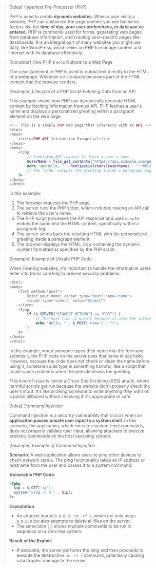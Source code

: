 > [!idea] Hypertext Pre-Processor (PHP)
>
> PHP is used to create **dynamic websites**. When a user visits a website, PHP can customize the page content you see based on factors like the **time of day, your user preferences, or data you've entered.** PHP is commonly used for forms, generating web pages from database information, and creating user-specific pages like dashboards. It is an integral part of many websites you might use daily, like WordPress, which relies on PHP to manage content and interact with its database effectively.

> [!consider] How PHP's `echo` Outputs to a Web Page
>
> The `echo` statement in PHP is used to output text directly to the HTML of a webpage. Whatever `echo` outputs becomes part of the HTML content that the browser renders.

> [!example] Lifecycle of a PHP Script Fetching Data from an API
>
> This example shows how PHP can dynamically generate HTML content by fetching information from an API. PHP fetches a user's name and displays a personalized greeting within a paragraph element on the web page.
>
> ```php
> <!-- This is a simple PHP web page that interacts with an API -->
> <html>
> <head>
>     <title>PHP API Interaction Example</title>
> </head>
> <body>
>     <?php
>         // Simulated API request to fetch a user's name
>         $userName = file_get_contents("https://api.example.com/getUserName?id=12345");
>         echo "<p>Hello, " . htmlspecialchars($userName) . "! Welcome back.</p>";
>         // The `echo` outputs the greeting inside a paragraph tag, directly affecting how it is displayed on the web page.
>     ?>
> </body>
> </html>
> ```
> In this example:
> 1. The browser requests the PHP page.
> 2. The server runs the PHP script, which includes making an API call to retrieve the user's name.
> 3. The PHP script processes the API response and uses `echo` to embed the name into the HTML content, specifically within a paragraph tag.
> 4. The server sends back the resulting HTML with the personalized greeting inside a paragraph element.
> 5. The browser displays the HTML, now containing the dynamic content formatted as specified by the PHP script.


> [!example] Example of Unsafe PHP Code
>
> When creating websites, it's important to handle the information users enter into forms carefully to prevent security problems. 
> ```php
> <html>
> <body>
>     <form method="post">
>         Enter your name: <input type="text" name="name">
>         <input type="submit" value="Submit">
>     </form>
>     <?php
>         if ($_SERVER["REQUEST_METHOD"] == "POST") {
>             // The next line is unsafe because it uses the information from the user directly.
>             echo "Hello, " . $_POST['name'] . "!";
>         }
>     ?>
> </body>
> </html>
> ```
> In this example, when someone types their name into the form and submits it, the PHP code on the server uses that name to say hello. However, because the code does not check or clean the name before using it, someone could type in something harmful, like a script that could cause problems when the website shows the greeting.
>
> This kind of issue is called a Cross-Site Scripting (XSS) attack, where harmful scripts get run because the website didn't properly check the user's input. It's like allowing someone to write anything they want on a public billboard without checking if it's appropriate or safe.


> [!idea] *Command Injection*
>
> Command Injection is a security vulnerability that occurs when an **application passes unsafe user input to a system shell**. In this scenario, the application, which executes system-level commands, does not properly validate user input, allowing attackers to execute arbitrary commands on the host operating system.

> [!example] *Example of Command Injection*
>
> **Scenario**: A web application allows users to ping other devices to check network status. The ping functionality takes an IP address or hostname from the user and passes it to a system command.
>
> **Vulnerable PHP Code**:
> ```php
> <?php
>   $ip = $_GET['ip'];
>   system("ping -c 4 " . $ip);
> ?>
> ```
> **Exploitation**:
> - An attacker inputs `8.8.8.8; rm -rf /`, which not only pings `8.8.8.8` but also attempts to delete all files on the server.
> - The semicolon (`;`) allows multiple commands to be run in sequence on a Unix-like system.
>
> **Result of the Exploit**:
> - If executed, the server performs the ping and then proceeds to execute the destructive `rm -rf /` command, potentially causing catastrophic damage to the server.
